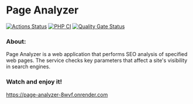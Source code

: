 # Page Analyzer

[![Actions Status](https://github.com/semyanskikh-im/php-project-9/actions/workflows/hexlet-check.yml/badge.svg)](https://github.com/semyanskikh-im/php-project-9/actions)
[![PHP CI](https://github.com/semyanskikh-im/php-project-9/actions/workflows/workflow.yml/badge.svg)](https://github.com/semyanskikh-im/php-project-9/actions/workflows/workflow.yml)
[![Quality Gate Status](https://sonarcloud.io/api/project_badges/measure?project=semyanskikh-im_php-project-9&metric=alert_status)](https://sonarcloud.io/summary/new_code?id=semyanskikh-im_php-project-9)

### About:
Page Analyzer is a web application that performs SEO analysis of specified web pages. The service checks key parameters that affect a site's visibility in search engines.

### Watch and enjoy it!
https://page-analyzer-8wvf.onrender.com



